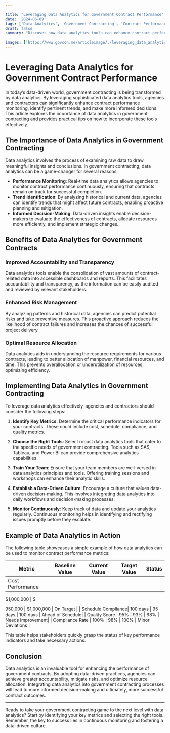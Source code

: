 ```yaml
---

title: "Leveraging Data Analytics for Government Contract Performance"
date: '2024-06-09'
tags: ['Data Analytics', 'Government Contracting', 'Contract Performance', 'Decision-Making', 'Monitoring', 'Trends', 'Procurement', 'Technology']
draft: false
summary: "Discover how data analytics tools can enhance contract performance monitoring, identify trends, and improve decision-making processes in government contracting."

images: ['https://www.govcon.me/articleimage/./leveraging_data_analytics_for_government_contract_performance.webp']
---
```


# Leveraging Data Analytics for Government Contract Performance

In today’s data-driven world, government contracting is being transformed by data analytics. By leveraging sophisticated data analytics tools, agencies and contractors can significantly enhance contract performance monitoring, identify pertinent trends, and make more informed decisions. This article explores the importance of data analytics in government contracting and provides practical tips on how to incorporate these tools effectively.

## The Importance of Data Analytics in Government Contracting

Data analytics involves the process of examining raw data to draw meaningful insights and conclusions. In government contracting, data analytics can be a game-changer for several reasons:

- **Performance Monitoring**: Real-time data analytics allows agencies to monitor contract performance continuously, ensuring that contracts remain on track for successful completion.
- **Trend Identification**: By analyzing historical and current data, agencies can identify trends that might affect future contracts, enabling proactive planning and mitigation.
- **Informed Decision-Making**: Data-driven insights enable decision-makers to evaluate the effectiveness of contracts, allocate resources more efficiently, and implement strategic changes.

## Benefits of Data Analytics for Government Contracts

### Improved Accountability and Transparency

Data analytics tools enable the consolidation of vast amounts of contract-related data into accessible dashboards and reports. This facilitates accountability and transparency, as the information can be easily audited and reviewed by relevant stakeholders.

### Enhanced Risk Management

By analyzing patterns and historical data, agencies can predict potential risks and take preventive measures. This proactive approach reduces the likelihood of contract failures and increases the chances of successful project delivery.

### Optimal Resource Allocation

Data analytics aids in understanding the resource requirements for various contracts, leading to better allocation of manpower, financial resources, and time. This prevents overallocation or underutilization of resources, optimizing efficiency.

## Implementing Data Analytics in Government Contracting

To leverage data analytics effectively, agencies and contractors should consider the following steps:

1. **Identify Key Metrics**: Determine the critical performance indicators for your contracts. These could include cost, schedule, compliance, and quality metrics.

2. **Choose the Right Tools**: Select robust data analytics tools that cater to the specific needs of government contracting. Tools such as SAS, Tableau, and Power BI can provide comprehensive analytics capabilities.

3. **Train Your Team**: Ensure that your team members are well-versed in data analytics principles and tools. Offering training sessions and workshops can enhance their analytic skills.

4. **Establish a Data-Driven Culture**: Encourage a culture that values data-driven decision-making. This involves integrating data analytics into daily workflows and decision-making processes.

5. **Monitor Continuously**: Keep track of data and update your analytics regularly. Continuous monitoring helps in identifying and rectifying issues promptly before they escalate.

## Example of Data Analytics in Action

The following table showcases a simple example of how data analytics can be used to monitor contract performance metrics:

| Metric             | Baseline Value | Current Value | Target Value | Status        |
|--------------------|----------------|---------------|--------------|---------------|
| Cost Performance   | 

$1,000,000     | $

950,000      | $1,000,000   | On Target     |
| Schedule Compliance| 100 days       | 95 days       | 100 days     | Ahead of Schedule|
| Quality Score      | 95%            | 93%           | 98%          | Needs Improvement|
| Compliance Rate    | 100%           | 98%           | 100%         | Minor Deviations |

This table helps stakeholders quickly grasp the status of key performance indicators and take necessary actions.

## Conclusion

Data analytics is an invaluable tool for enhancing the performance of government contracts. By adopting data-driven practices, agencies can achieve greater accountability, mitigate risks, and optimize resource allocation. Integrating data analytics into government contracting processes will lead to more informed decision-making and ultimately, more successful contract outcomes.

---

Ready to take your government contracting game to the next level with data analytics? Start by identifying your key metrics and selecting the right tools. Remember, the key to success lies in continuous monitoring and fostering a data-driven culture.
```

